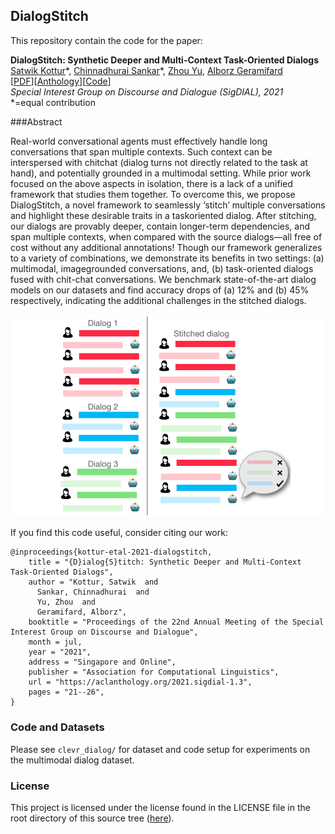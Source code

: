 ## DialogStitch

This repository contain the code for the paper:

**DialogStitch: Synthetic Deeper and Multi-Context Task-Oriented Dialogs**  
[Satwik Kottur][satwik]\*, [Chinnadhurai Sankar][chinna]\*, [Zhou Yu][zhou], [Alborz Geramifard][alborz]  
[[PDF][pdf]][[Anthology][anthology]][[Code][github]]  
*Special Interest Group on Discourse and Dialogue (SigDIAL), 2021*  
\*=equal contribution


###Abstract

Real-world conversational agents must effectively handle long conversations that span multiple contexts. Such context can be interspersed with chitchat (dialog turns not directly related to the task at hand), and potentially grounded in a multimodal setting. While prior work focused on the above aspects in isolation, there is a lack of a unified framework that studies them together. To overcome this, we propose DialogStitch, a novel framework to seamlessly ‘stitch’ multiple conversations and highlight these desirable traits in a taskoriented dialog. After stitching, our dialogs are provably deeper, contain longer-term dependencies, and span multiple contexts, when compared with the source dialogs—all free of cost without any additional annotations! Though our framework generalizes to a variety of combinations, we demonstrate its benefits in two settings: (a) multimodal, imagegrounded conversations, and, (b) task-oriented dialogs fused with chit-chat conversations. We benchmark state-of-the-art dialog models on our datasets and find accuracy drops of (a) 12% and (b) 45% respectively, indicating the additional challenges in the stitched dialogs.

![Dialog Stitch Teaser](./figures/dialog_stitch_teaser.png)

If you find this code useful, consider citing our work:

```
@inproceedings{kottur-etal-2021-dialogstitch,
    title = "{D}ialog{S}titch: Synthetic Deeper and Multi-Context Task-Oriented Dialogs",
    author = "Kottur, Satwik  and
      Sankar, Chinnadhurai  and
      Yu, Zhou  and
      Geramifard, Alborz",
    booktitle = "Proceedings of the 22nd Annual Meeting of the Special Interest Group on Discourse and Dialogue",
    month = jul,
    year = "2021",
    address = "Singapore and Online",
    publisher = "Association for Computational Linguistics",
    url = "https://aclanthology.org/2021.sigdial-1.3",
    pages = "21--26",
}
```

### Code and Datasets
Please see `clevr_dialog/` for dataset and code setup for experiments on the multimodal dialog dataset.


### License
This project is licensed under the license found in the LICENSE file in the root directory of this source tree ([here][license]).


[satwik]:https://satwikkottur.github.io/
[chinna]:https://chinnadhurai.github.io/
[zhou]:http://www.cs.columbia.edu/~zhouyu/
[alborz]:http://alborz-geramifard.com/Homepage/Welcome.html
[pdf]:https://aclanthology.org/2021.sigdial-1.3.pdf
[anthology]:https://aclanthology.org/2021.sigdial-1.3/
[github]:https://github.com/facebookresearch/DialogStitch
[license]:./LICENSE
